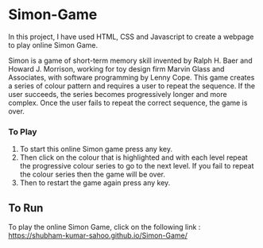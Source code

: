 # Simon-Game
In this project, I have used HTML, CSS and Javascript to create a webpage to play online Simon Game. 

Simon is a game of short-term memory skill invented by Ralph H. Baer and Howard J. Morrison, working for toy design firm Marvin Glass and Associates, with software programming by Lenny Cope. This game creates a series of colour pattern and requires a user to repeat the sequence. If the user succeeds, the series becomes progressively longer and more complex. Once the user fails to repeat the correct sequence, the game is over. 

### To Play

1. To start this online Simon game press any key.
2. Then click on the colour that is highlighted and with each level repeat the progressive colour series to go to the next level. If you fail to repeat the colour series then the game will be over.
3. Then to restart the game again press any key.

## To Run

To play the online Simon Game, click on the following link : https://shubham-kumar-sahoo.github.io/Simon-Game/
